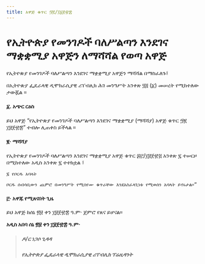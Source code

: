 ```yaml
---
title: አዋጅ ቁጥር ፵፪/፲፱፻፹፰
---
```


# የኢትዮጵያ የመንገዶች ባለሥልጣን እንደገና ማቋቋሚያ አዋጅን ለማሻሻል የወጣ አዋጅ

የኢትዮጵያ የመንገዶች ባለሥልጣን እንደገና ማቋቋሚያ አዋጅን ማሻሻል በማስፈለጉ፤

በኢትዮጵያ ፌዴራላዊ ዲሞክራሲያዊ ሪፐብሊክ ሕገ መንግሥት አንቀጽ ፶፭ (፩) መሠረት የሚከተለው ታውጇል ።

#### ፩. አጭር ርዕስ

ይህ አዋጅ “የኢትዮጵያ የመንገዶች ባለሥልጣን እንደገና ማቋቋሚያ (ማሻሻያ) አዋጅ ቁጥር ፵፪ ፲፱፻፹፰” ተብሎ ሊጠቀስ ይችላል ።

#### ፪· ማሻሻያ

የኢትዮጵያ የመንገዶች ባለሥልጣን እንደገና ማቋቋሚያ አዋጅ ቁጥር ፷፫/፲፱፻፹፭ አንቀጽ ፯ ተሠርዞ በሚከተለው አዲስ አንቀጽ ፯ ተተክቷል ፤

    ፯ የቦርዱ አባላት

    ቦርዱ ሰብሳቢውን ጨምሮ በመንግሥት የሚሰየሙ ቁጥራቸው እንደአስፈላጊነቱ የሚወሰን አባላት ይኖሩታል።”

#### ፫· አዋጁ የሚጸናበት ጊዜ

ይህ አዋጅ ከሰኔ ፳፱ ቀን ፲፱፻፹፰ ዓ.ም· ጀምሮ የጸና ይሆናል።

**አዲስ አበባ ሰኔ ፳፱ ቀን ፲፱፻፹፰ ዓ.ም·**

> ##### ዶ/ር ነጋሶ ጊዳዳ
>
> ##### የኢትዮጵያ ፌዴራላዊ ዲሞክራሲያዊ ሪፐብሊክ ፕሬዚዳንት